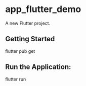 # app_flutter_demo

A new Flutter project.

## Getting Started

flutter pub get

## Run the Application:

flutter run
